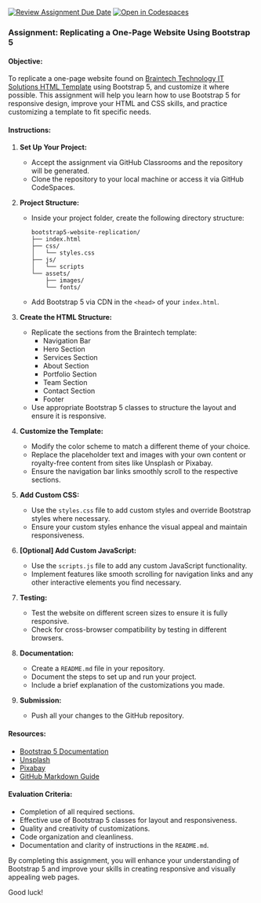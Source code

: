 [![Review Assignment Due Date](https://classroom.github.com/assets/deadline-readme-button-22041afd0340ce965d47ae6ef1cefeee28c7c493a6346c4f15d667ab976d596c.svg)](https://classroom.github.com/a/vq9TYnwq)
[![Open in Codespaces](https://classroom.github.com/assets/launch-codespace-2972f46106e565e64193e422d61a12cf1da4916b45550586e14ef0a7c637dd04.svg)](https://classroom.github.com/open-in-codespaces?assignment_repo_id=15359352)
### Assignment: Replicating a One-Page Website Using Bootstrap 5

#### Objective:
To replicate a one-page website found on [Braintech Technology IT Solutions HTML Template](https://preview.themeforest.net/item/braintech-technology-it-solutions-html-template/full_screen_preview/30545727?_ga=2.97334943.1036220574.1718869322-401955427.1707993203&_gac=1.18208203.1718265236.Cj0KCQjwsaqzBhDdARIsAK2gqnc76LuTaVbhfAJmINRUMsN-sVqeu7tk8MMNG5lTJ-eLrRM1XW6d4tYaAukHEALw_wcB) using Bootstrap 5, and customize it where possible. This assignment will help you learn how to use Bootstrap 5 for responsive design, improve your HTML and CSS skills, and practice customizing a template to fit specific needs.

#### Instructions:

1. **Set Up Your Project:**
    - Accept the assignment via GitHub Classrooms and the repository will be generated.
    - Clone the repository to your local machine or access it via GitHub CodeSpaces.

2. **Project Structure:**
    - Inside your project folder, create the following directory structure:
      ```
      bootstrap5-website-replication/
      ├── index.html
      ├── css/
      │   └── styles.css
      ├── js/
      │   └── scripts
      └── assets/
          ├── images/
          └── fonts/
      ```
    - Add Bootstrap 5 via CDN in the `<head>` of your `index.html`.

3. **Create the HTML Structure:**
    - Replicate the sections from the Braintech template:
      - Navigation Bar
      - Hero Section
      - Services Section
      - About Section
      - Portfolio Section
      - Team Section
      - Contact Section
      - Footer
    - Use appropriate Bootstrap 5 classes to structure the layout and ensure it is responsive.

4. **Customize the Template:**
    - Modify the color scheme to match a different theme of your choice.
    - Replace the placeholder text and images with your own content or royalty-free content from sites like Unsplash or Pixabay.
    - Ensure the navigation bar links smoothly scroll to the respective sections.

5. **Add Custom CSS:**
    - Use the `styles.css` file to add custom styles and override Bootstrap styles where necessary.
    - Ensure your custom styles enhance the visual appeal and maintain responsiveness.

6. **[Optional] Add Custom JavaScript:**
    - Use the `scripts.js` file to add any custom JavaScript functionality. 
    - Implement features like smooth scrolling for navigation links and any other interactive elements you find necessary.

7. **Testing:**
    - Test the website on different screen sizes to ensure it is fully responsive.
    - Check for cross-browser compatibility by testing in different browsers.

8. **Documentation:**
    - Create a `README.md` file in your repository.
    - Document the steps to set up and run your project.
    - Include a brief explanation of the customizations you made.

9. **Submission:**
    - Push all your changes to the GitHub repository.

#### Resources:
- [Bootstrap 5 Documentation](https://getbootstrap.com/docs/5.0/getting-started/introduction/)
- [Unsplash](https://unsplash.com/)
- [Pixabay](https://pixabay.com/)
- [GitHub Markdown Guide](https://guides.github.com/features/mastering-markdown/)

#### Evaluation Criteria:
- Completion of all required sections.
- Effective use of Bootstrap 5 classes for layout and responsiveness.
- Quality and creativity of customizations.
- Code organization and cleanliness.
- Documentation and clarity of instructions in the `README.md`.

By completing this assignment, you will enhance your understanding of Bootstrap 5 and improve your skills in creating responsive and visually appealing web pages. 

Good luck!
